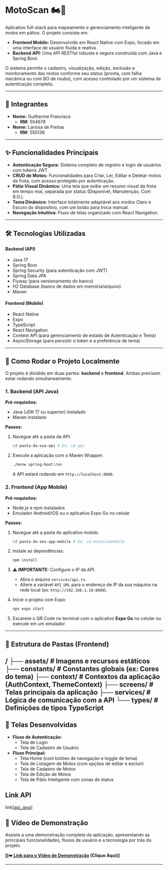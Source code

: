 # MotoScan 🏍️💨

Aplicativo full-stack para mapeamento e gerenciamento inteligente de motos em pátios. O projeto consiste em:

* **Frontend Mobile:** Desenvolvido em React Native com Expo, focado em uma interface de usuário fluida e reativa.
* **Backend API:** Uma API RESTful robusta e segura construída com Java e Spring Boot.

O sistema permite o cadastro, visualização, edição, exclusão e monitoramento das motos conforme seu status (pronta, com falha mecânica ou com BO de roubo), com acesso controlado por um sistema de autenticação completo.

---

## 👥 Integrantes

-   **Nome:** Guilherme Francisco
    -   **RM:** 554678
-   **Nome:** Larissa de Freitas
    -   **RM:** 555136

---

## ✨ Funcionalidades Principais

-   **Autenticação Segura:** Sistema completo de registro e login de usuários com tokens JWT.
-   **CRUD de Motos:** Funcionalidades para Criar, Ler, Editar e Deletar motos da frota, com acesso protegido por autenticação.
-   **Pátio Visual Dinâmico:** Uma tela que exibe um resumo visual da frota em tempo real, separada por status (Disponível, Manutenção, Com B.O.).
-   **Tema Dinâmico:** Interface totalmente adaptável aos modos Claro e Escuro do dispositivo, com um botão para troca manual.
-   **Navegação Intuitiva:** Fluxo de telas organizado com React Navigation.

---

## 🛠️ Tecnologias Utilizadas

#### **Backend (API)**
-   Java 17
-   Spring Boot
-   Spring Security (para autenticação com JWT)
-   Spring Data JPA
-   Flyway (para versionamento do banco)
-   H2 Database (banco de dados em memória/arquivo)
-   Maven

#### **Frontend (Mobile)**
-   React Native
-   Expo
-   TypeScript
-   React Navigation
-   Context API (para gerenciamento de estado de Autenticação e Tema)
-   AsyncStorage (para persistir o token e a preferência de tema)

---

## 📲 Como Rodar o Projeto Localmente

O projeto é dividido em duas partes: **backend** e **frontend**. Ambas precisam estar rodando simultaneamente.

### **1. Backend (API Java)**

**Pré-requisitos:**
-   Java (JDK 17 ou superior) instalado
-   Maven instalado

**Passos:**
1.  Navegue até a pasta da API:
    ```bash
    cd pasta-da-sua-api # Ex: cd api
    ```
2.  Execute a aplicação com o Maven Wrapper:
    ```bash
    ./mvnw spring-boot:run
    ```
    A API estará rodando em `http://localhost:8080`.

### **2. Frontend (App Mobile)**

**Pré-requisitos:**
-   Node.js e npm instalados
-   Emulador Android/iOS ou o aplicativo Expo Go no celular

**Passos:**
1.  Navegue até a pasta do aplicativo mobile:
    ```bash
    cd pasta-do-seu-app-mobile # Ex: cd motoscanmobile
    ```
2.  Instale as dependências:
    ```bash
    npm install
    ```
3.  **⚠️ IMPORTANTE:** Configure o IP da API.
    * Abra o arquivo `services/api.ts`.
    * Altere a variável `API_URL` para o endereço de IP da sua máquina na rede local (ex: `http://192.168.1.10:8080`).

4.  Inicie o projeto com Expo:
    ```bash
    npx expo start
    ```
5.  Escaneie o QR Code no terminal com o aplicativo **Expo Go** no celular ou execute em um emulador.

---

## 📁 Estrutura de Pastas (Frontend)
/
├── assets/         # Imagens e recursos estáticos
├── constants/      # Constantes globais (ex: Cores do tema)
├── context/        # Contextos da aplicação (AuthContext, ThemeContext)
├── screens/        # Telas principais da aplicação
├── services/       # Lógica de comunicação com a API
└── types/          # Definições de tipos TypeScript
---

## 📱 Telas Desenvolvidas
-   **Fluxo de Autenticação:**
    -   Tela de Login
    -   Tela de Cadastro de Usuário
-   **Fluxo Principal:**
    -   Tela Home (com botões de navegação e toggle de tema)
    -   Tela de Listagem de Motos (com opções de editar e excluir)
    -   Tela de Cadastro de Motos
    -   Tela de Edição de Motos
    -   Tela de Pátio Inteligente com zonas de status
## Link API 
link[[api_java](https://github.com/Gu1LhermeF5P/api_java)]
## 🎥 Vídeo de Demonstração

Assista a uma demonstração completa da aplicação, apresentando as principais funcionalidades, fluxos de usuário e a tecnologia por trás do projeto.

**[[➡️[ Link para o Vídeo de Demonstração](https://youtu.be/5iowC64x4SE) (Clique Aqui)]**

---
